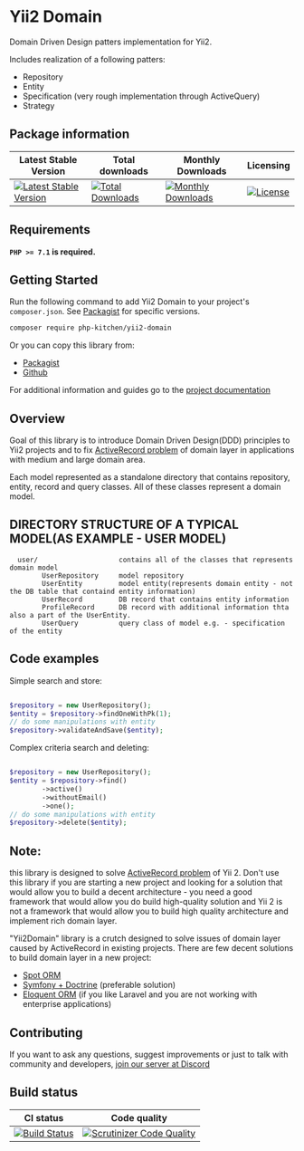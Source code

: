 # Yii2 Domain

Domain Driven Design patters implementation for Yii2.

Includes realization of a following patters:
- Repository
- Entity
- Specification (very rough implementation through ActiveQuery)
- Strategy

## Package information

Latest Stable Version | Total downloads | Monthly Downloads | Licensing 
--------------------- |  -------------- | ----------------  | --------- 
[![Latest Stable Version](https://poser.pugx.org/php-kitchen/yii2-domain/v/stable)](https://packagist.org/packages/php-kitchen/yii2-domain) | [![Total Downloads](https://poser.pugx.org/php-kitchen/yii2-domain/downloads)](https://packagist.org/packages/php-kitchen/yii2-domain) | [![Monthly Downloads](https://poser.pugx.org/php-kitchen/yii2-domain/d/monthly)](https://packagist.org/packages/php-kitchen/yii2-domain) | [![License](https://poser.pugx.org/php-kitchen/yii2-domain/license)](https://packagist.org/packages/php-kitchen/yii2-domain)

## Requirements

**`PHP >= 7.1` is required.**

## Getting Started

Run the following command to add Yii2 Domain to your project's `composer.json`. See [Packagist](https://packagist.org/packages/php-kitchen/yii2-domain) for specific versions.

```bash
composer require php-kitchen/yii2-domain
```

Or you can copy this library from:
- [Packagist](https://packagist.org/packages/php-kitchen/yii2-domain)
- [Github](https://github.com/php-kitchen/yii2-domain)

For additional information and guides go to the [project documentation](docs/README.md)

## Overview

Goal of this library is to introduce Domain Driven Design(DDD) principles to Yii2 projects and to fix [ActiveRecord problem](http://www.mehdi-khalili.com/orm-anti-patterns-part-1-active-record/) 
 of domain layer in applications with medium and large domain area.

Each model represented as a standalone directory that contains repository, entity, record and query classes. All of these 
classes represent a domain model.

DIRECTORY STRUCTURE OF A TYPICAL MODEL(AS EXAMPLE - USER MODEL)
-------------------
      user/                    contains all of the classes that represents domain model
            UserRepository     model repository
            UserEntity         model entity(represents domain entity - not the DB table that containd entity information) 
            UserRecord         DB record that contains entity information
            ProfileRecord      DB record with additional information thta also a part of the UserEntity.
            UserQuery          query class of model e.g. - specification of the entity
 

## Code examples

Simple search and store:
```php

$repository = new UserRepository();
$entity = $repository->findOneWithPk(1);
// do some manipulations with entity
$repository->validateAndSave($entity);
```

Complex criteria search and deleting:
```php

$repository = new UserRepository();
$entity = $repository->find()
		->active()
		->withoutEmail()
		->one();
// do some manipulations with entity
$repository->delete($entity);
```

## Note:
this library is designed to solve [ActiveRecord problem](http://www.mehdi-khalili.com/orm-anti-patterns-part-1-active-record/) of Yii 2. Don't use this library if you are starting a new project and looking for 
a solution that would allow you to build a decent architecture - you need a good framework that would allow you do build high-quality solution and Yii 2 is not
a framework that would allow you to build high quality architecture and implement rich domain layer. 

"Yii2Domain" library is a crutch designed to solve issues of domain layer caused by ActiveRecord in existing projects.
There are few decent solutions to build domain layer in a new project:
- [Spot ORM](http://phpdatamapper.com/)
- [Symfony + Doctrine](http://symfony.com/doc/current/doctrine.html) (preferable solution)
- [Eloquent ORM](http://laravel.su/docs/5.4/eloquent) (if you like Laravel and you are not working with enterprise applications)

## Contributing

If you want to ask any questions, suggest improvements or just to talk with community and developers, [join our server at Discord](https://discord.gg/Ez5VZhC) 

## Build status

CI status    | Code quality
------------ | ------------
[![Build Status](https://travis-ci.org/php-kitchen/yii2-domain.svg?branch=master)](https://travis-ci.org/php-kitchen/yii2-domain) | [![Scrutinizer Code Quality](https://scrutinizer-ci.com/g/php-kitchen/yii2-domain/badges/quality-score.png?b=master)](https://scrutinizer-ci.com/g/php-kitchen/yii2-domain/?branch=master)
